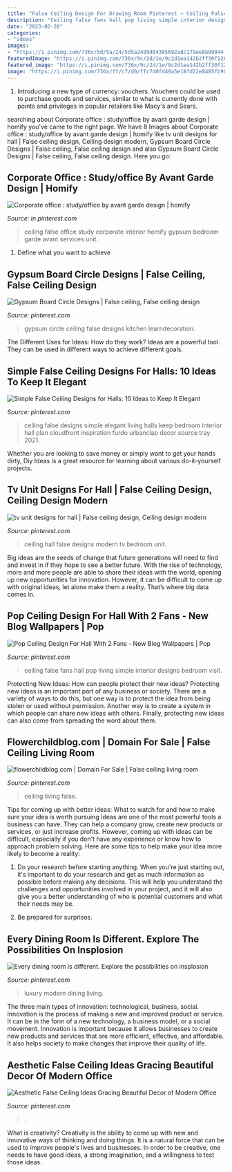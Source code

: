 ```yaml
---
title: "False Ceiling Design For Drawing Room Pinterest ~ Ceiling False Office Study Corporate Interior Homify Gypsum Bedroom Garde Avant Services Unit"
description: "Ceiling false fans hall pop living simple interior designs bedroom visit"
date: "2023-02-20"
categories:
- "ideas"
images:
- "https://i.pinimg.com/736x/5d/5a/24/5d5a2409d04305692adc179ee8b99044.jpg"
featuredImage: "https://i.pinimg.com/736x/9c/2d/1e/9c2d1ea142b2ff30f1261b84a1a5b127--circle-design-ceiling-design.jpg"
featured_image: "https://i.pinimg.com/736x/9c/2d/1e/9c2d1ea142b2ff30f1261b84a1a5b127--circle-design-ceiling-design.jpg"
image: "https://i.pinimg.com/736x/ff/c7/d0/ffc7d0fd49a5e18fd22e8485fb905717.jpg"
---
```



1. Introducing a new type of currency: vouchers. Vouchers could be used to purchase goods and services, similar to what is currently done with points and privileges in popular retailers like Macy's and Sears. 

	

		
searching about Corporate office : study/office by avant garde design | homify you've came to the right page. We have 8 Images about Corporate office : study/office by avant garde design | homify like tv unit designs for hall | False ceiling design, Ceiling design modern, Gypsum Board Circle Designs | False ceiling, False ceiling design and also Gypsum Board Circle Designs | False ceiling, False ceiling design. Here you go:
		
    
## Corporate Office : Study/office By Avant Garde Design | Homify

<img loading=lazy src="https://i.pinimg.com/736x/15/9d/c9/159dc923bf87a97062e2c101ca6ef9fd.jpg" onerror="this.onerror=null;this.src='https://tse3.mm.bing.net/th?id=OIP.-Y97Gt82Jpw7uY61ghyLPwHaJ3&amp;pid=15.1';" alt="Corporate office : study/office by avant garde design | homify">

_Source: in.pinterest.com_

>ceiling false office study corporate interior homify gypsum bedroom garde avant services unit. 

	

1. Define what you want to achieve 

    
## Gypsum Board Circle Designs | False Ceiling, False Ceiling Design

<img loading=lazy src="https://i.pinimg.com/736x/9c/2d/1e/9c2d1ea142b2ff30f1261b84a1a5b127--circle-design-ceiling-design.jpg" onerror="this.onerror=null;this.src='https://tse2.mm.bing.net/th?id=OIP.JcPEr7KMOTQPVPbqNIDngAHaJ4&amp;pid=15.1';" alt="Gypsum Board Circle Designs | False ceiling, False ceiling design">

_Source: pinterest.com_

>gypsum circle ceiling false designs kitchen learndecoration. 

	

The Different Uses for Ideas: How do they work?
Ideas are a powerful tool. They can be used in different ways to achieve different goals.

    
## Simple False Ceiling Designs For Halls: 10 Ideas To Keep It Elegant

<img loading=lazy src="https://i.pinimg.com/736x/f2/56/2c/f2562cb742b73bc04671e3be005c20b0.jpg" onerror="this.onerror=null;this.src='https://tse2.mm.bing.net/th?id=OIP.ANQixqAsNwQxEJ7XEslsqwHaFZ&amp;pid=15.1';" alt="Simple False Ceiling Designs for Halls: 10 Ideas to Keep It Elegant">

_Source: pinterest.com_

>ceiling false designs simple elegant living halls keep bedroom interior hall plan cloudfront inspiration furdo urbanclap decor source tray 2021. 

	

Whether you are looking to save money or simply want to get your hands dirty, Diy Ideas is a great resource for learning about various do-it-yourself projects.

    
## Tv Unit Designs For Hall | False Ceiling Design, Ceiling Design Modern

<img loading=lazy src="https://i.pinimg.com/736x/78/0c/b6/780cb61b4629a01f20a98e21b98deee6.jpg" onerror="this.onerror=null;this.src='https://tse4.mm.bing.net/th?id=OIP._gC1ezPSrKYhnxMEs76RAgHaJ4&amp;pid=15.1';" alt="tv unit designs for hall | False ceiling design, Ceiling design modern">

_Source: pinterest.com_

>ceiling hall false designs modern tv bedroom unit. 

	

Big ideas are the seeds of change that future generations will need to find and invest in if they hope to see a better future. With the rise of technology, more and more people are able to share their ideas with the world, opening up new opportunities for innovation. However, it can be difficult to come up with original ideas, let alone make them a reality. That’s where big data comes in.

    
## Pop Ceiling Design For Hall With 2 Fans - New Blog Wallpapers | Pop

<img loading=lazy src="https://i.pinimg.com/736x/c1/00/d6/c100d65dbdc6a75b4a8033a746c2ff9a.jpg" onerror="this.onerror=null;this.src='https://tse2.mm.bing.net/th?id=OIP.8cEADJAp-ikhS6EPWw4wgAHaJ4&amp;pid=15.1';" alt="Pop Ceiling Design For Hall With 2 Fans - New Blog Wallpapers | Pop">

_Source: pinterest.com_

>ceiling false fans hall pop living simple interior designs bedroom visit. 

	

Protecting New Ideas: How can people protect their new ideas?
Protecting new ideas is an important part of any business or society. There are a variety of ways to do this, but one way is to protect the idea from being stolen or used without permission. Another way is to create a system in which people can share new ideas with others. Finally, protecting new ideas can also come from spreading the word about them.

    
## Flowerchildblog.com | Domain For Sale | False Ceiling Living Room

<img loading=lazy src="https://i.pinimg.com/736x/3b/61/ed/3b61edc66627465669c20777540cdd4e.jpg" onerror="this.onerror=null;this.src='https://tse1.mm.bing.net/th?id=OIP.5ybMgn0Yaivx1X-7ramSPQHaGk&amp;pid=15.1';" alt="flowerchildblog.com | Domain For Sale | False ceiling living room">

_Source: pinterest.com_

>ceiling living false. 

	

Tips for coming up with better ideas: What to watch for and how to make sure your idea is worth pursuing
Ideas are one of the most powerful tools a business can have. They can help a company grow, create new products or services, or just increase profits. However, coming up with ideas can be difficult, especially if you don't have any experience or know how to approach problem solving. Here are some tips to help make your idea more likely to become a reality:
1. Do your research before starting anything. When you're just starting out, it's important to do your research and get as much information as possible before making any decisions. This will help you understand the challenges and opportunities involved in your project, and it will also give you a better understanding of who is potential customers and what their needs may be.

2. Be prepared for surprises.

    
## Every Dining Room Is Different. Explore The Possibilities On Insplosion

<img loading=lazy src="https://i.pinimg.com/736x/ff/c7/d0/ffc7d0fd49a5e18fd22e8485fb905717.jpg" onerror="this.onerror=null;this.src='https://tse3.mm.bing.net/th?id=OIP.4gOv4hvMLhNUNn04LdwWqwHaJQ&amp;pid=15.1';" alt="Every dining room is different. Explore the possibilities on insplosion">

_Source: pinterest.com_

>luxury modern dining living. 

	

The three main types of innovation: technological, business, social.
Innovation is the process of making a new and improved product or service. It can be in the form of a new technology, a business model, or a social movement. Innovation is important because it allows businesses to create new products and services that are more efficient, effective, and affordable. It also helps society to make changes that improve their quality of life.

    
## Aesthetic False Ceiling Ideas Gracing Beautiful Decor Of Modern Office

<img loading=lazy src="https://i.pinimg.com/736x/5d/5a/24/5d5a2409d04305692adc179ee8b99044.jpg" onerror="this.onerror=null;this.src='https://tse2.mm.bing.net/th?id=OIP.pJlBazoIpCldkmjlTQ9piAHaJ4&amp;pid=15.1';" alt="Aesthetic False Ceiling Ideas Gracing Beautiful Decor of Modern Office">

_Source: pinterest.com_

>. 

	

What is creativity?
Creativity is the ability to come up with new and innovative ways of thinking and doing things. It is a natural force that can be used to improve people's lives and businesses. In order to be creative, one needs to have good ideas, a strong imagination, and a willingness to test those ideas.

